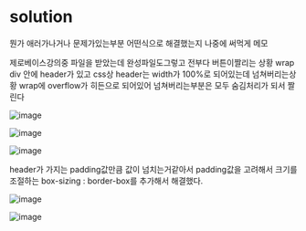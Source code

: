 # solution
뭔가 애러가나거나 문제가있는부분 어떤식으로 해결했는지 나중에 써먹게 메모

제로베이스강의중 파일을 받았는데 완성파일도그렇고 전부다 버튼이짤리는 상황
wrap div 안에 header가 있고 css상 header는 width가 100%로 되어있는데 넘쳐버리는상황
wrap에 overflow가 히든으로 되어있어 넘쳐버리는부분은 모두 숨김처리가 되서 짤린다

![image](https://user-images.githubusercontent.com/89917101/184613377-2362da34-75d5-4be7-98d2-016afcd7418e.png)

![image](https://user-images.githubusercontent.com/89917101/184613535-388c2301-fb5c-4ade-a74e-696d6f11250a.png)

![image](https://user-images.githubusercontent.com/89917101/184613738-303de4e6-657c-480f-8569-293d8c1aea51.png)

header가 가지는 padding값만큼 값이 넘치는거같아서 padding값을 고려해서 크기를조절하는
box-sizing : border-box를 추가해서 해결했다.

![image](https://user-images.githubusercontent.com/89917101/184615267-bccedf1d-f57d-4339-8055-137f0ea61497.png)

![image](https://user-images.githubusercontent.com/89917101/184615387-bb7cf70f-4cad-4e87-b787-4874dbc6f24c.png)
